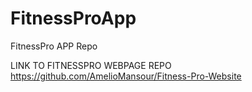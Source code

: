# FitnessProApp
FitnessPro APP Repo


LINK TO FITNESSPRO WEBPAGE REPO https://github.com/AmelioMansour/Fitness-Pro-Website
